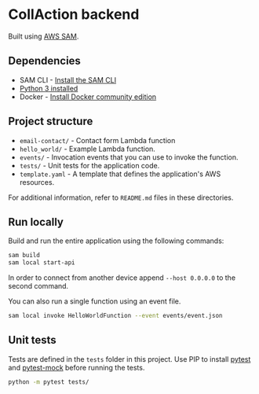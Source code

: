 # CollAction backend
Built using [AWS SAM](https://github.com/aws/serverless-application-model).

## Dependencies
* SAM CLI - [Install the SAM CLI](https://docs.aws.amazon.com/serverless-application-model/latest/developerguide/serverless-sam-cli-install.html)
* [Python 3 installed](https://www.python.org/downloads/)
* Docker - [Install Docker community edition](https://hub.docker.com/search/?type=edition&offering=community)

## Project structure
- `email-contact/` - Contact form Lambda function
- `hello_world/` - Example Lambda function.
- `events/` - Invocation events that you can use to invoke the function.
- `tests/` - Unit tests for the application code. 
- `template.yaml` - A template that defines the application's AWS resources.

For additional information, refer to `README.md` files in these directories.

## Run locally
Build and run the entire application using the following commands:
```bash
sam build
sam local start-api
```
In order to connect from another device append `--host 0.0.0.0` to the second command.

You can also run a single function using an event file.
```bash
sam local invoke HelloWorldFunction --event events/event.json
```

## Unit tests
Tests are defined in the `tests` folder in this project. Use PIP to install [pytest](https://pypi.org/project/pytest/) and [pytest-mock](https://pypi.org/project/pytest-mock/) before running the tests.
```bash
python -m pytest tests/
```
